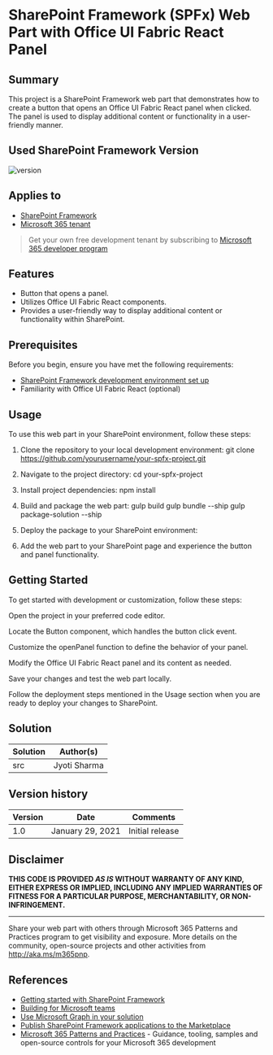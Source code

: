 # SharePoint Framework (SPFx) Web Part with Office UI Fabric React Panel

## Summary

This project is a SharePoint Framework web part that demonstrates how to create a button that opens an Office UI Fabric React panel when clicked. The panel is used to display additional content or functionality in a user-friendly manner.

## Used SharePoint Framework Version

![version](https://img.shields.io/badge/version-1.17.4-green.svg)

## Applies to

- [SharePoint Framework](https://aka.ms/spfx)
- [Microsoft 365 tenant](https://docs.microsoft.com/en-us/sharepoint/dev/spfx/set-up-your-developer-tenant)

> Get your own free development tenant by subscribing to [Microsoft 365 developer program](http://aka.ms/o365devprogram)

## Features

- Button that opens a panel.
- Utilizes Office UI Fabric React components.
- Provides a user-friendly way to display additional content or functionality within SharePoint.

## Prerequisites

Before you begin, ensure you have met the following requirements:

- [SharePoint Framework development environment set up](https://learn.microsoft.com/en-us/sharepoint/dev/spfx/set-up-your-development-environment)
- Familiarity with Office UI Fabric React (optional)


## Usage

To use this web part in your SharePoint environment, follow these steps:

1. Clone the repository to your local development environment:
   git clone https://github.com/yourusername/your-spfx-project.git

2. Navigate to the project directory:
   cd your-spfx-project

3. Install project dependencies:
   npm install

4. Build and package the web part:
   gulp build
   gulp bundle --ship
   gulp package-solution --ship

5. Deploy the package to your SharePoint environment:

6. Add the web part to your SharePoint page and experience the button and panel functionality.

## Getting Started

To get started with development or customization, follow these steps:

Open the project in your preferred code editor.

Locate the Button component, which handles the button click event.

Customize the openPanel function to define the behavior of your panel.

Modify the Office UI Fabric React panel and its content as needed.

Save your changes and test the web part locally.

Follow the deployment steps mentioned in the Usage section when you are ready to deploy your changes to SharePoint.

## Solution

| Solution    | Author(s)    |
| ----------- | ------------ |
| src | Jyoti Sharma |

## Version history

| Version | Date             | Comments        |
| ------- | ---------------- | --------------- |
| 1.0     | January 29, 2021 | Initial release |

## Disclaimer

**THIS CODE IS PROVIDED _AS IS_ WITHOUT WARRANTY OF ANY KIND, EITHER EXPRESS OR IMPLIED, INCLUDING ANY IMPLIED WARRANTIES OF FITNESS FOR A PARTICULAR PURPOSE, MERCHANTABILITY, OR NON-INFRINGEMENT.**

---
Share your web part with others through Microsoft 365 Patterns and Practices program to get visibility and exposure. More details on the community, open-source projects and other activities from http://aka.ms/m365pnp.

## References

- [Getting started with SharePoint Framework](https://docs.microsoft.com/en-us/sharepoint/dev/spfx/set-up-your-developer-tenant)
- [Building for Microsoft teams](https://docs.microsoft.com/en-us/sharepoint/dev/spfx/build-for-teams-overview)
- [Use Microsoft Graph in your solution](https://docs.microsoft.com/en-us/sharepoint/dev/spfx/web-parts/get-started/using-microsoft-graph-apis)
- [Publish SharePoint Framework applications to the Marketplace](https://docs.microsoft.com/en-us/sharepoint/dev/spfx/publish-to-marketplace-overview)
- [Microsoft 365 Patterns and Practices](https://aka.ms/m365pnp) - Guidance, tooling, samples and open-source controls for your Microsoft 365 development
